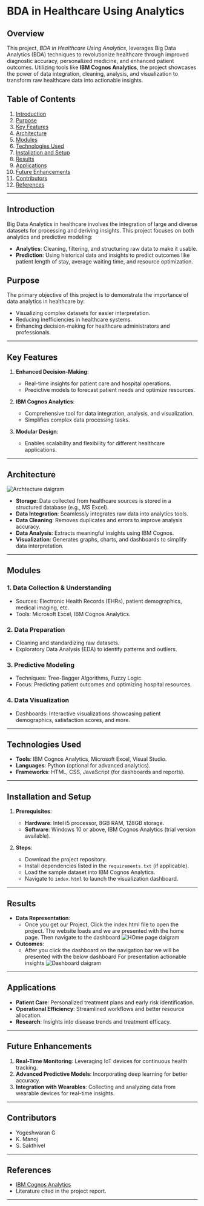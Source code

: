 # BDA in Healthcare Using Analytics

## Overview

This project, *BDA in Healthcare Using Analytics*, leverages Big Data Analytics (BDA) techniques to revolutionize healthcare through improved diagnostic accuracy, personalized medicine, and enhanced patient outcomes. Utilizing tools like **IBM Cognos Analytics**, the project showcases the power of data integration, cleaning, analysis, and visualization to transform raw healthcare data into actionable insights.

## Table of Contents
1. [Introduction](#introduction)
2. [Purpose](#purpose)
3. [Key Features](#key-features)
4. [Architecture](#architecture)
5. [Modules](#modules)
6. [Technologies Used](#technologies-used)
7. [Installation and Setup](#installation-and-setup)
8. [Results](#results)
9. [Applications](#applications)
10. [Future Enhancements](#future-enhancements)
11. [Contributors](#contributors)
12. [References](#references)

---

## Introduction

Big Data Analytics in healthcare involves the integration of large and diverse datasets for processing and deriving insights. This project focuses on both analytics and predictive modeling:
- **Analytics**: Cleaning, filtering, and structuring raw data to make it usable.
- **Prediction**: Using historical data and insights to predict outcomes like patient length of stay, average waiting time, and resource optimization.

## Purpose

The primary objective of this project is to demonstrate the importance of data analytics in healthcare by:
- Visualizing complex datasets for easier interpretation.
- Reducing inefficiencies in healthcare systems.
- Enhancing decision-making for healthcare administrators and professionals.

---

## Key Features

1. **Enhanced Decision-Making**:
   - Real-time insights for patient care and hospital operations.
   - Predictive models to forecast patient needs and optimize resources.

2. **IBM Cognos Analytics**:
   - Comprehensive tool for data integration, analysis, and visualization.
   - Simplifies complex data processing tasks.

3. **Modular Design**:
   - Enables scalability and flexibility for different healthcare applications.

---

## Architecture

![Archtecture daigram](https://github.com/yogeshwaran03/BDA-Healthcare-Analytics-IBM-cognos/blob/47d1dd9a3200c3efcf1be6ce2bc62d9103276752/file/img/arch.png)

- **Storage**: Data collected from healthcare sources is stored in a structured database (e.g., MS Excel).
- **Data Integration**: Seamlessly integrates raw data into analytics tools.
- **Data Cleaning**: Removes duplicates and errors to improve analysis accuracy.
- **Data Analysis**: Extracts meaningful insights using IBM Cognos.
- **Visualization**: Generates graphs, charts, and dashboards to simplify data interpretation.

---

## Modules

### 1. Data Collection & Understanding
- Sources: Electronic Health Records (EHRs), patient demographics, medical imaging, etc.
- Tools: Microsoft Excel, IBM Cognos Analytics.

### 2. Data Preparation
- Cleaning and standardizing raw datasets.
- Exploratory Data Analysis (EDA) to identify patterns and outliers.

### 3. Predictive Modeling
- Techniques: Tree-Bagger Algorithms, Fuzzy Logic.
- Focus: Predicting patient outcomes and optimizing hospital resources.

### 4. Data Visualization
- Dashboards: Interactive visualizations showcasing patient demographics, satisfaction scores, and more.

---

## Technologies Used

- **Tools**: IBM Cognos Analytics, Microsoft Excel, Visual Studio.
- **Languages**: Python (optional for advanced analytics).
- **Frameworks**: HTML, CSS, JavaScript (for dashboards and reports).

---

## Installation and Setup

1. **Prerequisites**:
   - **Hardware**: Intel i5 processor, 8GB RAM, 128GB storage.
   - **Software**: Windows 10 or above, IBM Cognos Analytics (trial version available).

2. **Steps**:
   - Download the project repository.
   - Install dependencies listed in the `requirements.txt` (if applicable).
   - Load the sample dataset into IBM Cognos Analytics.
   - Navigate to `index.html` to launch the visualization dashboard.

---

## Results

- **Data Representation**: 
   - Once you get our Project, Click the index.html file to open the project. The website loads and we are presented with the home page. Then navigate to the dashboard
   ![HOme page daigram](https://github.com/yogeshwaran03/BDA-Healthcare-Analytics-IBM-cognos/blob/6ca5793745a8d6c875240669ee8a5ba7cc324fa9/file/img/home1.png)
- **Outcomes**:
   - After you click the dashboard on the navigation bar we will be presented with the below dashboard For presentation actionable insights 
   ![Dashboard daigram](https://github.com/yogeshwaran03/BDA-Healthcare-Analytics-IBM-cognos/blob/cc7e4d44f00f47c0c82d100957d6b26d8157115a/file/img/dash.png)
---

## Applications

- **Patient Care**: Personalized treatment plans and early risk identification.
- **Operational Efficiency**: Streamlined workflows and better resource allocation.
- **Research**: Insights into disease trends and treatment efficacy.

---

## Future Enhancements

1. **Real-Time Monitoring**: Leveraging IoT devices for continuous health tracking.
2. **Advanced Predictive Models**: Incorporating deep learning for better accuracy.
3. **Integration with Wearables**: Collecting and analyzing data from wearable devices for real-time insights.

---

## Contributors

- Yogeshwaran G  
- K. Manoj  
- S. Sakthivel  

---

## References

- [IBM Cognos Analytics](https://www.ibm.com/products/cognos-analytics)
- Literature cited in the project report.

--- 
